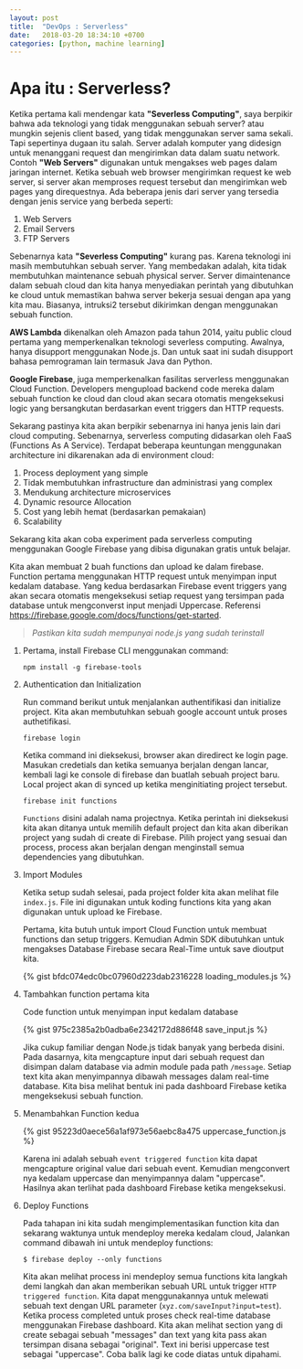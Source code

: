 ```yaml
---
layout: post
title:  "DevOps : Serverless"
date:   2018-03-20 18:34:10 +0700
categories: [python, machine learning]
---
```


# Apa itu : Serverless?

Ketika pertama kali mendengar kata **"Severless Computing"**, saya berpikir bahwa ada teknologi yang tidak menggunakan sebuah server? atau mungkin sejenis client based, yang tidak menggunakan server sama sekali. Tapi sepertinya dugaan itu salah. Server adalah komputer yang didesign untuk menanggani request dan mengirimkan data dalam suatu network. Contoh **"Web Servers"** digunakan untuk mengakses web pages dalam jaringan internet. Ketika sebuah web browser mengirimkan request ke web server, si server akan memproses request tersebut dan mengirimkan web pages yang direquestnya. Ada beberapa jenis dari server yang tersedia dengan jenis service yang berbeda seperti:

1. Web Servers
2. Email Servers
3. FTP Servers

Sebenarnya kata **"Severless Computing"** kurang pas. Karena teknologi ini masih membutuhkan sebuah server. Yang membedakan adalah, kita tidak membutuhkan maintenance sebuah physical server. Server dimaintenance dalam sebuah cloud dan kita hanya menyediakan perintah yang dibutuhkan ke cloud untuk memastikan bahwa server bekerja sesuai dengan apa yang kita mau. Biasanya, intruksi2 tersebut dikirimkan dengan menggunakan sebuah function.

 **AWS Lambda** dikenalkan oleh Amazon pada tahun 2014, yaitu public cloud pertama yang memperkenalkan teknologi severless computing. Awalnya, hanya disupport menggunakan Node.js. Dan untuk saat ini sudah disupport bahasa pemrograman lain termasuk Java dan Python.

 **Google Firebase**, juga memperkenalkan fasilitas serverless menggunakan Cloud Function. Developers mengupload backend code mereka dalam sebuah function ke cloud dan cloud akan secara otomatis mengeksekusi logic yang bersangkutan berdasarkan event triggers dan HTTP requests.

 Sekarang pastinya kita akan berpikir sebenarnya ini hanya jenis lain dari cloud computing. Sebenarnya, serverless computing didasarkan oleh FaaS (Functions As A Service). Terdapat beberapa keuntungan menggunakan architecture ini dikarenakan ada di environment cloud:

1. Process deployment yang simple
2. Tidak membutuhkan infrastructure dan administrasi yang complex
3. Mendukung architecture microservices
4. Dynamic resource Allocation
5. Cost yang lebih hemat (berdasarkan pemakaian)
6. Scalability

Sekarang kita akan coba experiment pada serverless computing menggunakan Google Firebase yang dibisa digunakan gratis untuk belajar.

Kita akan membuat 2 buah functions dan upload ke dalam firebase. Function pertama menggunakan HTTP request untuk menyimpan input kedalam database. Yang kedua berdasarkan Firebase event triggers yang akan secara otomatis mengeksekusi setiap request yang tersimpan pada database untuk mengconverst input menjadi Uppercase. Referensi https://firebase.google.com/docs/functions/get-started.

> *Pastikan kita sudah mempunyai node.js yang sudah terinstall*

1. Pertama, install Firebase CLI menggunakan command:

    `npm install -g firebase-tools`

2. Authentication dan Initialization

    Run command berikut untuk menjalankan authentifikasi dan initialize project. Kita akan membutuhkan sebuah google account untuk proses authetifikasi.

    `firebase login`

    Ketika command ini dieksekusi, browser akan diredirect ke login page. Masukan credetials dan ketika semuanya berjalan dengan lancar, kembali lagi ke console di firebase dan buatlah sebuah project baru. Local project akan di synced up ketika menginitiating project tersebut.

    `firebase init functions`

    `Functions` disini adalah nama projectnya. Ketika perintah ini dieksekusi kita akan ditanya untuk memilih default project dan kita akan diberikan project yang sudah di create di Firebase. Pilih project yang sesuai dan process, process akan berjalan dengan menginstall semua dependencies yang dibutuhkan.

3. Import Modules

    Ketika setup sudah selesai, pada project folder kita akan melihat file `index.js`. File ini digunakan untuk koding functions kita yang akan digunakan untuk upload ke Firebase.

    Pertama, kita butuh untuk import Cloud Function untuk membuat functions dan setup triggers. Kemudian Admin SDK dibutuhkan untuk mengakses Database Firebase secara Real-Time untuk save dioutput kita.

   {% gist bfdc074edc0bc07960d223dab2316228 loading_modules.js %}

4. Tambahkan function pertama kita

   Code function untuk menyimpan input kedalam database
    
   {% gist 975c2385a2b0adba6e2342172d886f48 save_input.js %}

    Jika cukup familiar dengan Node.js tidak banyak yang berbeda disini. Pada dasarnya, kita mengcapture input dari sebuah request dan disimpan dalam database via admin module pada path `/message`. Setiap text kita akan menyimpannya dibawah messages dalam real-time database. Kita bisa melihat bentuk ini pada dashboard Firebase ketika mengeksekusi sebuah function.

5. Menambahkan Function kedua

    {% gist 95223d0aece56a1af973e56aebc8a475 uppercase_function.js %}

    Karena ini adalah sebuah `event triggered function` kita dapat mengcapture original value dari sebuah event. Kemudian mengconvert nya kedalam uppercase dan menyimpannya dalam "uppercase". Hasilnya akan terlihat pada dashboard Firebase ketika mengeksekusi.

6. Deploy Functions

    Pada tahapan ini kita sudah mengimplementasikan function kita dan sekarang waktunya untuk mendeploy mereka kedalam cloud, Jalankan command dibawah ini untuk mendeploy functions:

    `$ firebase deploy --only functions`

    Kita akan melihat process ini mendeploy semua functions kita langkah demi langkah dan akan memberikan sebuah URL untuk trigger `HTTP triggered function`. Kita dapat menggunakannya untuk melewati sebuah text dengan URL parameter (`xyz.com/saveInput?input=test`). Ketika process completed untuk proses check real-time database menggunakan Firebase dashboard. Kita akan melihat section yang di create sebagai sebuah "messages" dan text yang kita pass akan tersimpan disana sebagai "original". Text ini berisi uppercase test sebagai "uppercase". Coba balik lagi ke code diatas untuk dipahami.

